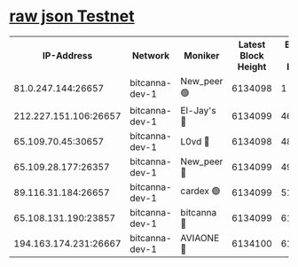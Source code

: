 [raw json Testnet](https://rpc-check.bcat.stavr.tech/bcat/rpc-bcat-result.json)
=


<table><tr><th>IP-Address</th><th>Network</th><th>Moniker</th><th>Latest Block Height</th><th>Earliest Block Height</th><th>Catching Up</th><th>Tx Index</th><th>Voting Power</th><th>Scan Time</th></tr><tr><td>81.0.247.144:26657</td><td>bitcanna-dev-1</td><td>New_peer 🟢</td><td>6134098</td><td>1</td><td>False</td><td>on</td><td>0</td><td>2024-01-25T03:28:58.443690991UTC</td></tr><tr><td>212.227.151.106:26657</td><td>bitcanna-dev-1</td><td>El-Jay's 🔴</td><td>6134099</td><td>4670391</td><td>False</td><td>on</td><td>2218164</td><td>2024-01-25T03:29:05.304885256UTC</td></tr><tr><td>65.109.70.45:30657</td><td>bitcanna-dev-1</td><td>L0vd 🔴</td><td>6134098</td><td>4828155</td><td>False</td><td>on</td><td>7920</td><td>2024-01-25T03:28:58.767969057UTC</td></tr><tr><td>65.109.28.177:26357</td><td>bitcanna-dev-1</td><td>New_peer 🔴</td><td>6134099</td><td>4952911</td><td>False</td><td>on</td><td>2237067</td><td>2024-01-25T03:29:06.046192964UTC</td></tr><tr><td>89.116.31.184:26657</td><td>bitcanna-dev-1</td><td>cardex 🟢</td><td>6134099</td><td>5185001</td><td>False</td><td>on</td><td>0</td><td>2024-01-25T03:29:05.655402188UTC</td></tr><tr><td>65.108.131.190:23857</td><td>bitcanna-dev-1</td><td>bitcanna 🔴</td><td>6134099</td><td>6130099</td><td>False</td><td>off</td><td>82269</td><td>2024-01-25T03:29:06.376205088UTC</td></tr><tr><td>194.163.174.231:26667</td><td>bitcanna-dev-1</td><td>AVIAONE 🔴</td><td>6134100</td><td>6131001</td><td>False</td><td>on</td><td>1949865</td><td>2024-01-25T03:29:13.048897590UTC</td></tr></table>